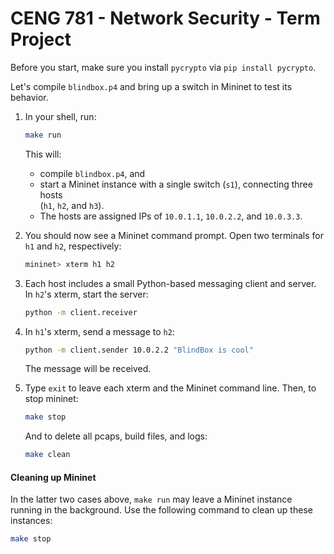 # CENG 781 - Network Security - Term Project

Before you start, make sure you install `pycrypto` via `pip install pycrypto`.

Let's compile `blindbox.p4` and bring
up a switch in Mininet to test its behavior.

1. In your shell, run:
   ```bash
   make run
   ```
   This will:
   * compile `blindbox.p4`, and
   * start a Mininet instance with a single switch (`s1`), connecting three hosts  
     (`h1`, `h2`, and `h3`).
   * The hosts are assigned IPs of `10.0.1.1`, `10.0.2.2`, and `10.0.3.3`.

2. You should now see a Mininet command prompt. Open two terminals
for `h1` and `h2`, respectively:
   ```bash
   mininet> xterm h1 h2
   ```
3. Each host includes a small Python-based messaging client and
server. In `h2`'s xterm, start the server:
   ```bash
   python -m client.receiver
   ```
4. In `h1`'s xterm, send a message to `h2`:
   ```bash
   python -m client.sender 10.0.2.2 "BlindBox is cool"
   ```
   The message will be received.
5. Type `exit` to leave each xterm and the Mininet command line.
   Then, to stop mininet:
   ```bash
   make stop
   ```
   And to delete all pcaps, build files, and logs:
   ```bash
   make clean
   ```

#### Cleaning up Mininet

In the latter two cases above, `make run` may leave a Mininet instance
running in the background. Use the following command to clean up
these instances:

```bash
make stop
```


